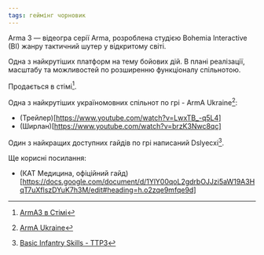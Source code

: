 ```yaml
---
tags: геймінг чорновик
---
```


Arma 3 — відеогра серії Arma, розроблена студією Bohemia Interactive (BI) жанру тактичний шутер у відкритому світі.

Одна з найкрутіших платформ на тему бойових дій. В плані реалізації, масштабу та можливостей по розширенню функціоналу спільнотою.

Продається в стімі[^1].

Одна з найкрутіших україномовних спільнот по грі - ArmA Ukraine[^2]:

- (Трейлер)[https://www.youtube.com/watch?v=LwxTB_-q5L4]
- (Ширлан)[https://www.youtube.com/watch?v=brzK3Nwc8qc]

Один з найкращих доступних гайдів по грі написаний Dslyecxi[^3].

Ще корисні посилання:

- (КАТ Медицина, офіційний гайд)[https://docs.google.com/document/d/1YlY00qoL2gdrbOJJzi5aW19A3HqT7uXflszDYuK7h3M/edit#heading=h.o2zqe9mfqe9d]

[^1]: [ArmA3 в Стімі](https://store.steampowered.com/app/107410/Arma_3/)
[^2]: [ArmA Ukraine](https://discord.gg/DYA3dNS)
[^3]: [Basic Infantry Skills - TTP3](https://ttp3.dslyecxi.com/basic_infantry_skills/)
